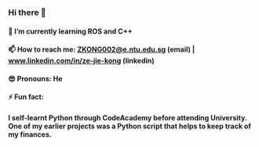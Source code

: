 ### Hi there 👋

#### 🤖 I’m currently learning ROS and C++
#### 📫 How to reach me: ZKONG002@e.ntu.edu.sg (email) | www.linkedin.com/in/ze-jie-kong (linkedin)
#### 😎 Pronouns: He
#### ⚡ Fun fact: 
#### I self-learnt Python through CodeAcademy before attending University. One of my earlier projects was a Python script that helps to keep track of my finances.

<!--
**zejiekong/zejiekong** is a ✨ _special_ ✨ repository because its `README.md` (this file) appears on your GitHub profile.

Here are some ideas to get you started:

- 🔭 I’m currently working on ...
- 🌱 I’m currently learning ...
- 👯 I’m looking to collaborate on ...
- 🤔 I’m looking for help with ...
- 💬 Ask me about ...
- 📫 How to reach me: ...
- 😄 Pronouns: ...
- ⚡ Fun fact: ...
-->
